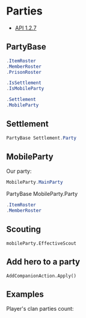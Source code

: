 # Parties

* [API 1.2.7](https://apidoc.bannerlord.com/v/1.2.7/class_tale_worlds_1_1_campaign_system_1_1_party_1_1_mobile_party.html)

## PartyBase

``` cs
.ItemRoster
.MemberRoster
.PrisonRoster

.IsSettlement
.IsMobileParty

.Settlement
.MobileParty
```


## Settlement

``` cs
PartyBase Settlement.Party
```

## MobileParty

Our party:

``` cs
MobileParty.MainParty
```

PartyBase MobileParty.Party

``` cs
.ItemRoster
.MemberRoster
```


## Scouting

    mobileParty.EffectiveScout


## Add hero to a party

    AddCompanionAction.Apply()


## Examples

Player's clan parties count:

